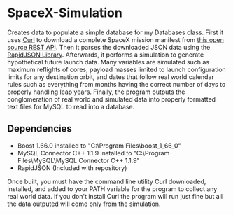 # SpaceX-Simulation
Creates data to populate a simple database for my Databases class. First it uses [Curl](https://curl.haxx.se/) to download a complete SpaceX mission manifest from [this open source REST API](https://github.com/r-spacex/SpaceX-API). Then it parses the downloaded JSON data using the [RapidJSON Library](http://rapidjson.org/). Afterwards, it performs a simulation to generate hypothetical future launch data. Many variables are simulated such as maximum reflights of cores, payload masses limited to launch configuration limits for any destination orbit, and dates that follow real world calendar rules such as everything from months having the correct number of days to properly handling leap years. Finally, the program outputs the conglomeration of real world and simulated data into properly formatted text files for MySQL to read into a database.

## Dependencies
 * Boost 1.66.0 installed to "C:\Program Files\boost_1_66_0"
 * MySQL Connector C++ 1.1.9 installed to "C:\Program Files\MySQL\MySQL Connector C++ 1.1.9"
 * RapidJSON (Included with repository)

Once built, you must have the command line utility Curl downloaded, installed, and added to your PATH variable for the program to collect any real world data. If you don't install Curl the program will run just fine but all the data outputed will come only from the simulation.
